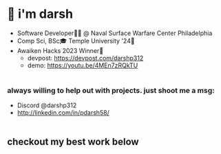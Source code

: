 # 👋 i'm darsh 
 *  Software Developer👨‍💻 @ Naval Surface Warfare Center Philadelphia 
 *  Comp Sci, BSc🎓 Temple University '24🦉
 *  Awaiken Hacks 2023 Winner🎉
    - devpost: https://devpost.com/darshp312
    - demo: https://youtu.be/4MEn7zRQkTU <br><br>


### always willing to help out with projects. just shoot me a msg: 
- Discord @darshp312
- http://linkedin.com/in/pdarsh58/ <br><br>

<h2>checkout my best work below</h2> 







